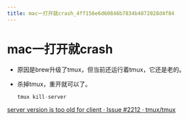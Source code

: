 ```yaml
---
title: mac一打开就crash_4ff156e6d60846b7834b4872028d4f84
---
```


# mac一打开就crash

- 原因是brew升级了tmux，但当前还运行着tmux，它还是老的。
- 杀掉tmux，重开就可以了。
    
    ```python
    tmux kill-server
    ```
    

[server version is too old for client · Issue #2212 · tmux/tmux](https://github.com/tmux/tmux/issues/2212)